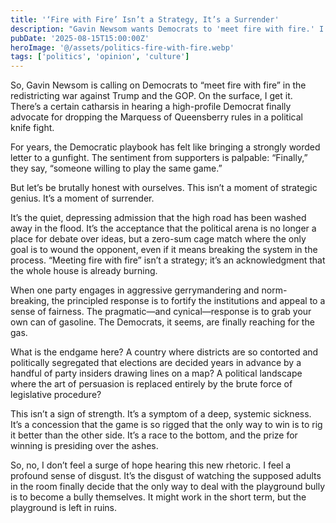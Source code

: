 ```yaml
---
title: '‘Fire with Fire’ Isn’t a Strategy, It’s a Surrender'
description: "Gavin Newsom wants Democrats to 'meet fire with fire.' I argue this isn't a brave new strategy, but a depressing acceptance of a broken political game."
pubDate: '2025-08-15T15:00:00Z'
heroImage: '@/assets/politics-fire-with-fire.webp'
tags: ['politics', 'opinion', 'culture']
---
```


So, Gavin Newsom is calling on Democrats to “meet fire with fire” in the redistricting war against Trump and the GOP. On the surface, I get it. There’s a certain catharsis in hearing a high-profile Democrat finally advocate for dropping the Marquess of Queensberry rules in a political knife fight.

For years, the Democratic playbook has felt like bringing a strongly worded letter to a gunfight. The sentiment from supporters is palpable: “Finally,” they say, “someone willing to play the same game.”

But let’s be brutally honest with ourselves. This isn’t a moment of strategic genius. It’s a moment of surrender.

It’s the quiet, depressing admission that the high road has been washed away in the flood. It’s the acceptance that the political arena is no longer a place for debate over ideas, but a zero-sum cage match where the only goal is to wound the opponent, even if it means breaking the system in the process. “Meeting fire with fire” isn’t a strategy; it’s an acknowledgment that the whole house is already burning.

When one party engages in aggressive gerrymandering and norm-breaking, the principled response is to fortify the institutions and appeal to a sense of fairness. The pragmatic—and cynical—response is to grab your own can of gasoline. The Democrats, it seems, are finally reaching for the gas.

What is the endgame here? A country where districts are so contorted and politically segregated that elections are decided years in advance by a handful of party insiders drawing lines on a map? A political landscape where the art of persuasion is replaced entirely by the brute force of legislative procedure?

This isn’t a sign of strength. It’s a symptom of a deep, systemic sickness. It’s a concession that the game is so rigged that the only way to win is to rig it better than the other side. It’s a race to the bottom, and the prize for winning is presiding over the ashes.

So, no, I don’t feel a surge of hope hearing this new rhetoric. I feel a profound sense of disgust. It’s the disgust of watching the supposed adults in the room finally decide that the only way to deal with the playground bully is to become a bully themselves. It might work in the short term, but the playground is left in ruins.
